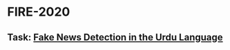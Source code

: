 # FIRE-2020
## Task: [Fake News Detection in the Urdu Language ](https://www.urdufake2020.cicling.org/)



